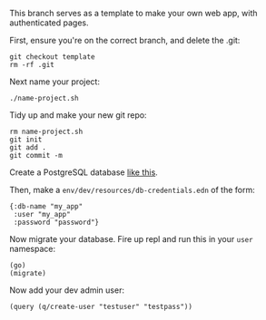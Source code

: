 This branch serves as a template to make your own web app, with authenticated pages.

First, ensure you're on the correct branch, and delete the .git:
```
git checkout template
rm -rf .git
```

Next name your project:
```
./name-project.sh
```

Tidy up and make your new git repo:
```
rm name-project.sh
git init
git add .
git commit -m
```

Create a PostgreSQL database [like this](http://readtheorg.xylon.me.uk/local_postgres.html#org12d8c14).

Then, make a `env/dev/resources/db-credentials.edn` of the form:
```
{:db-name "my_app"
 :user "my_app"
 :password "password"}
```

Now migrate your database. Fire up repl and run this in your `user` namespace:
```
(go)
(migrate)
```

Now add your dev admin user:
```
(query (q/create-user "testuser" "testpass"))
```
